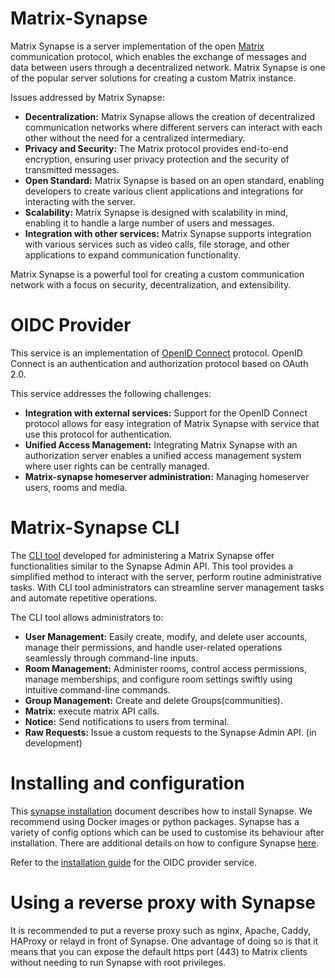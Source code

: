 # Matrix-Synapse
Matrix Synapse is a server implementation of the open [Matrix](https://matrix.org) communication protocol, which enables the exchange of messages and data between users through a decentralized network. Matrix Synapse is one of the popular server solutions for creating a custom Matrix instance.

Issues addressed by Matrix Synapse:

* **Decentralization:** Matrix Synapse allows the creation of decentralized communication networks where different servers can interact with each other without the need for a centralized intermediary.
* **Privacy and Security:** The Matrix protocol provides end-to-end encryption, ensuring user privacy protection and the security of transmitted messages.
* **Open Standard:** Matrix Synapse is based on an open standard, enabling developers to create various client applications and integrations for interacting with the server.
* **Scalability:** Matrix Synapse is designed with scalability in mind, enabling it to handle a large number of users and messages.
* **Integration with other services:** Matrix Synapse supports integration with various services such as video calls, file storage, and other applications to expand communication functionality.

Matrix Synapse is a powerful tool for creating a custom communication network with a focus on security, decentralization, and extensibility.


# OIDC Provider
This service is an implementation of [OpenID Connect](https://openid.net/) protocol. OpenID Connect is an authentication and authorization protocol based on OAuth 2.0.

This service addresses the following challenges:
* **Integration with external services:** Support for the OpenID Connect protocol allows for easy integration of Matrix Synapse with service that use this protocol for authentication.
* **Unified Access Management:** Integrating Matrix Synapse with an authorization server enables a unified access management system where user rights can be centrally managed.
* **Matrix-synapse homeserver administration:** Managing homeserver users, rooms and media.

# Matrix-Synapse CLI
The [CLI tool](docs/synapse_admin_cli.md) developed for administering a Matrix Synapse offer functionalities similar to the Synapse Admin API. This tool provides a simplified method to interact with the server, perform routine administrative tasks. With CLI tool administrators can streamline server management tasks and automate repetitive operations.

The CLI tool allows administrators to:

* **User Management:** Easily create, modify, and delete user accounts, manage their permissions, and handle user-related operations seamlessly through command-line inputs.
* **Room Management:** Administer rooms, control access permissions, manage memberships, and configure room settings swiftly using intuitive command-line commands.
* **Group Management:** Create and delete Groups(communities).
* **Matrix:** execute matrix API calls.
* **Notice:** Send notifications to users from terminal.
* **Raw Requests:** Issue a custom requests to the Synapse Admin API. (in development)


# Installing and configuration
This [synapse installation](deploy/synapse_deploy.md ) document describes how to install Synapse. We recommend using Docker images or python packages.
Synapse has a variety of config options which can be used to customise its behaviour after installation. There are additional details on how to configure Synapse [here](docs/homeserver_config_documentation.md ).

Refer to the [installation guide](deploy/oidc_provider_deploy.md) for the OIDC provider service.

# Using a reverse proxy with Synapse
It is recommended to put a reverse proxy such as nginx, Apache, Caddy, HAProxy or relayd in front of Synapse. One advantage of doing so is that it means that you can expose the default https port (443) to Matrix clients without needing to run Synapse with root privileges.
